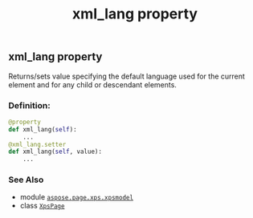﻿---
title: xml_lang property
second_title: Aspose.Page for Python via .NET API References
description: 
type: docs
weight: 70
url: /python-net/aspose.page.xps.xpsmodel/xpspage/xml_lang/
is_root: false
---

## xml_lang property


Returns/sets value specifying the default language used for
the current element and for any child or descendant elements.
### Definition:
```python
@property
def xml_lang(self):
    ...
@xml_lang.setter
def xml_lang(self, value):
    ...
```

### See Also
* module [`aspose.page.xps.xpsmodel`](../../)
* class [`XpsPage`](/page/python-net/aspose.page.xps.xpsmodel/xpspage)
